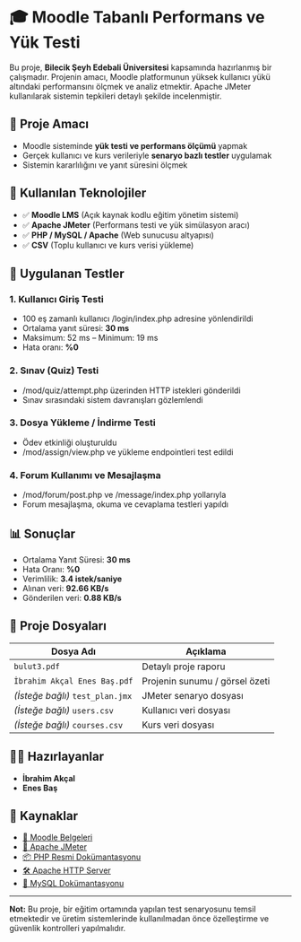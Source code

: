 # 🎓 Moodle Tabanlı Performans ve Yük Testi

Bu proje, **Bilecik Şeyh Edebali Üniversitesi** kapsamında hazırlanmış bir çalışmadır. Projenin amacı, Moodle platformunun yüksek kullanıcı yükü altındaki performansını ölçmek ve analiz etmektir. Apache JMeter kullanılarak sistemin tepkileri detaylı şekilde incelenmiştir.

## 📌 Proje Amacı

- Moodle sisteminde **yük testi ve performans ölçümü** yapmak  
- Gerçek kullanıcı ve kurs verileriyle **senaryo bazlı testler** uygulamak  
- Sistemin kararlılığını ve yanıt süresini ölçmek  

## 🔧 Kullanılan Teknolojiler

- ✅ **Moodle LMS** (Açık kaynak kodlu eğitim yönetim sistemi)  
- ✅ **Apache JMeter** (Performans testi ve yük simülasyon aracı)  
- ✅ **PHP / MySQL / Apache** (Web sunucusu altyapısı)  
- ✅ **CSV** (Toplu kullanıcı ve kurs verisi yükleme)

## 🧪 Uygulanan Testler

### 1. Kullanıcı Giriş Testi
- 100 eş zamanlı kullanıcı /login/index.php adresine yönlendirildi  
- Ortalama yanıt süresi: **30 ms**  
- Maksimum: 52 ms – Minimum: 19 ms  
- Hata oranı: **%0**

### 2. Sınav (Quiz) Testi
- /mod/quiz/attempt.php üzerinden HTTP istekleri gönderildi  
- Sınav sırasındaki sistem davranışları gözlemlendi

### 3. Dosya Yükleme / İndirme Testi
- Ödev etkinliği oluşturuldu  
- /mod/assign/view.php ve yükleme endpointleri test edildi

### 4. Forum Kullanımı ve Mesajlaşma
- /mod/forum/post.php ve /message/index.php yollarıyla  
- Forum mesajlaşma, okuma ve cevaplama testleri yapıldı

## 📊 Sonuçlar

- Ortalama Yanıt Süresi: **30 ms**
- Hata Oranı: **%0**
- Verimlilik: **3.4 istek/saniye**
- Alınan veri: **92.66 KB/s**
- Gönderilen veri: **0.88 KB/s**

## 📂 Proje Dosyaları

| Dosya Adı                          | Açıklama                             |
|-----------------------------------|--------------------------------------|
| `bulut3.pdf`                      | Detaylı proje raporu                 |
| `İbrahim Akçal Enes Baş.pdf`      | Projenin sunumu / görsel özeti       |
| *(İsteğe bağlı)* `test_plan.jmx`  | JMeter senaryo dosyası               |
| *(İsteğe bağlı)* `users.csv`      | Kullanıcı veri dosyası               |
| *(İsteğe bağlı)* `courses.csv`    | Kurs veri dosyası                    |

## 👨‍💻 Hazırlayanlar

- **İbrahim Akçal**   
- **Enes Baş** 

## 🔗 Kaynaklar

- [📘 Moodle Belgeleri](https://docs.moodle.org/)
- [🧪 Apache JMeter](https://jmeter.apache.org/)
- [📦 PHP Resmi Dokümantasyonu](https://www.php.net/manual/en/)
- [🛠 Apache HTTP Server](https://httpd.apache.org/)
- [💾 MySQL Dokümantasyonu](https://dev.mysql.com/doc/)

---

**Not:** Bu proje, bir eğitim ortamında yapılan test senaryosunu temsil etmektedir ve üretim sistemlerinde kullanılmadan önce özelleştirme ve güvenlik kontrolleri yapılmalıdır.
